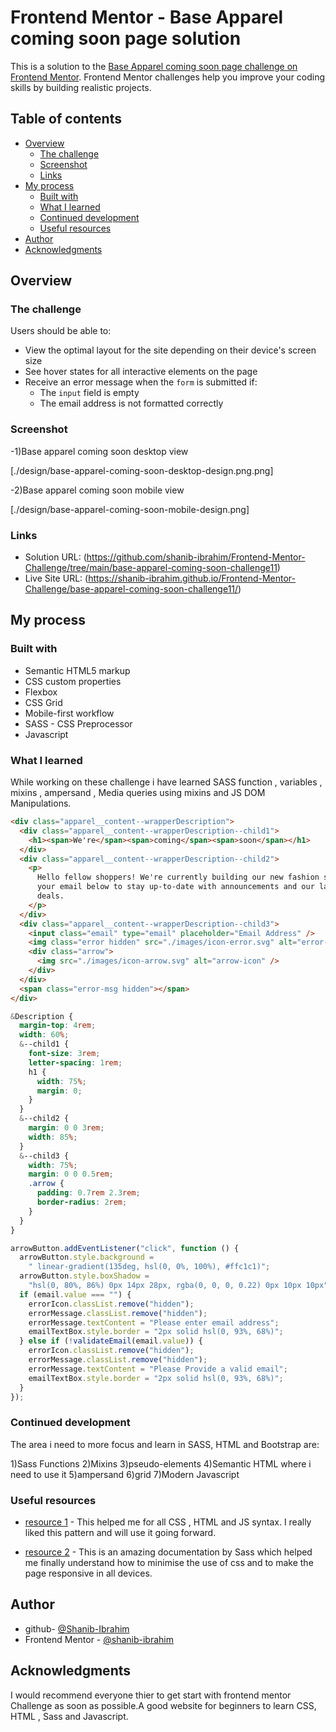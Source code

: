 # Frontend Mentor - Base Apparel coming soon page solution

This is a solution to the [Base Apparel coming soon page challenge on Frontend Mentor](https://www.frontendmentor.io/challenges/base-apparel-coming-soon-page-5d46b47f8db8a7063f9331a0). Frontend Mentor challenges help you improve your coding skills by building realistic projects.

## Table of contents

- [Overview](#overview)
  - [The challenge](#the-challenge)
  - [Screenshot](#screenshot)
  - [Links](#links)
- [My process](#my-process)
  - [Built with](#built-with)
  - [What I learned](#what-i-learned)
  - [Continued development](#continued-development)
  - [Useful resources](#useful-resources)
- [Author](#author)
- [Acknowledgments](#acknowledgments)

## Overview

### The challenge

Users should be able to:

- View the optimal layout for the site depending on their device's screen size
- See hover states for all interactive elements on the page
- Receive an error message when the `form` is submitted if:
  - The `input` field is empty
  - The email address is not formatted correctly

### Screenshot

-1)Base apparel coming soon desktop view

[./design/base-apparel-coming-soon-desktop-design.png.png]

-2)Base apparel coming soon mobile view

[./design/base-apparel-coming-soon-mobile-design.png]

### Links

- Solution URL: (https://github.com/shanib-ibrahim/Frontend-Mentor-Challenge/tree/main/base-apparel-coming-soon-challenge11)
- Live Site URL: (https://shanib-ibrahim.github.io/Frontend-Mentor-Challenge/base-apparel-coming-soon-challenge11/)

## My process

### Built with

- Semantic HTML5 markup
- CSS custom properties
- Flexbox
- CSS Grid
- Mobile-first workflow
- SASS - CSS Preprocessor
- Javascript

### What I learned

While working on these challenge i have learned SASS function , variables , mixins , ampersand , Media queries using mixins and JS DOM Manipulations.

```html
<div class="apparel__content--wrapperDescription">
  <div class="apparel__content--wrapperDescription--child1">
    <h1><span>We're</span><span>coming</span><span>soon</span></h1>
  </div>
  <div class="apparel__content--wrapperDescription--child2">
    <p>
      Hello fellow shoppers! We're currently building our new fashion store. Add
      your email below to stay up-to-date with announcements and our launch
      deals.
    </p>
  </div>
  <div class="apparel__content--wrapperDescription--child3">
    <input class="email" type="email" placeholder="Email Address" />
    <img class="error hidden" src="./images/icon-error.svg" alt="error-icon" />
    <div class="arrow">
      <img src="./images/icon-arrow.svg" alt="arrow-icon" />
    </div>
  </div>
  <span class="error-msg hidden"></span>
</div>
```

```scss
&Description {
  margin-top: 4rem;
  width: 60%;
  &--child1 {
    font-size: 3rem;
    letter-spacing: 1rem;
    h1 {
      width: 75%;
      margin: 0;
    }
  }
  &--child2 {
    margin: 0 0 3rem;
    width: 85%;
  }
  &--child3 {
    width: 75%;
    margin: 0 0 0.5rem;
    .arrow {
      padding: 0.7rem 2.3rem;
      border-radius: 2rem;
    }
  }
}
```

```js
arrowButton.addEventListener("click", function () {
  arrowButton.style.background =
    " linear-gradient(135deg, hsl(0, 0%, 100%), #ffc1c1)";
  arrowButton.style.boxShadow =
    "hsl(0, 80%, 86%) 0px 14px 28px, rgba(0, 0, 0, 0.22) 0px 10px 10px";
  if (email.value === "") {
    errorIcon.classList.remove("hidden");
    errorMessage.classList.remove("hidden");
    errorMessage.textContent = "Please enter email address";
    emailTextBox.style.border = "2px solid hsl(0, 93%, 68%)";
  } else if (!validateEmail(email.value)) {
    errorIcon.classList.remove("hidden");
    errorMessage.classList.remove("hidden");
    errorMessage.textContent = "Please Provide a valid email";
    emailTextBox.style.border = "2px solid hsl(0, 93%, 68%)";
  }
});
```

### Continued development

The area i need to more focus and learn in SASS, HTML and Bootstrap are:

1)Sass Functions
2)Mixins
3)pseudo-elements
4)Semantic HTML where i need to use it
5)ampersand
6)grid
7)Modern Javascript

### Useful resources

- [resource 1](https://developer.mozilla.org/en-US/) - This helped me for all CSS , HTML and JS syntax. I really liked this pattern and will use it going forward.

- [resource 2](https://sass-lang.com/documentation) - This is an amazing documentation by Sass which helped me finally understand how to minimise the use of css and to make the page responsive in all devices.

## Author

- github- [@Shanib-Ibrahim](https://github.com/shanib-ibrahim)
- Frontend Mentor - [@shanib-ibrahim](https://www.frontendmentor.io/profile/shanib-ibrahim)

## Acknowledgments

I would recommend everyone thier to get start with frontend mentor Challenge as soon as possible.A good website for beginners to learn CSS, HTML , Sass and Javascript.
